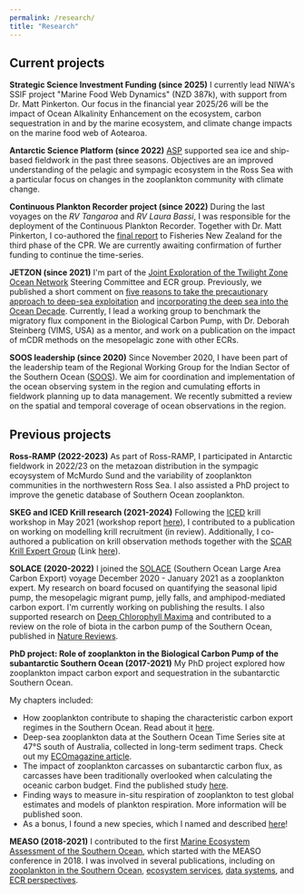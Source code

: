 ```yaml
---
permalink: /research/
title: "Research"
---
```

## Current projects

**Strategic Science Investment Funding (since 2025)**
I currently lead NIWA's SSIF project "Marine Food Web Dynamics" (NZD 387k), with support from Dr. Matt Pinkerton. Our focus in the financial year 2025/26 will be the impact of Ocean Alkalinity Enhancement on the ecosystem, carbon sequestration in and by the marine ecosystem, and climate change impacts on the marine food web of Aotearoa. 

**Antarctic Science Platform (since 2022)**
[ASP](https://www.antarcticscienceplatform.org.nz/) supported sea ice and ship-based fieldwork in the past three seasons. Objectives are an improved understanding of the pelagic and sympagic ecosystem in the Ross Sea with a particular focus on changes in the zooplankton community with climate change. 

**Continuous Plankton Recorder project (since 2022)**
During the last voyages on the *RV Tangaroa* and *RV Laura Bassi*, I was responsible for the deployment of the Continuous Plankton Recorder. Together with Dr. Matt Pinkerton, I co-authored the [final report](https://fs.fish.govt.nz/Page.aspx?pk=113&dk=25829) to Fisheries New Zealand for the third phase of the CPR. We are currently awaiting confirmation of further funding to continue the time-series.  

**JETZON (since 2021)**
I'm part of the [Joint Exploration of the Twilight Zone Ocean Network](https://jetzon.org/) Steering Committee and ECR group. Previously, we published a short comment on [five reasons to take the precautionary approach to deep-sea exploitation](https://www.nature.com/articles/s43247-023-00823-4) and [incorporating the deep sea into the Ocean Decade](https://doi.org/10.1002/lob.10662). Currently, I lead a working group to benchmark the migratory flux component in the Biological Carbon Pump, with Dr. Deborah Steinberg (VIMS, USA) as a mentor, and work on a publication on the impact of mCDR methods on the mesopelagic zone with other ECRs. 

**SOOS leadership (since 2020)**
Since November 2020, I have been part of the leadership team of the Regional Working Group for the Indian Sector of the Southern Ocean ([SOOS](https://www.soos.aq/activities/rwg/sois)). We aim for coordination and implementation of the ocean observing system in the region and cumulating efforts in fieldwork planning up to data management. We recently submitted a review on the spatial and temporal coverage of ocean observations in the region.

## Previous projects
**Ross-RAMP (2022-2023)**
As part of Ross-RAMP, I participated in Antarctic fieldwork in 2022/23 on the metazoan distribution in the sympagic ecoysystem of McMurdo Sund and the variability of zooplankton communities in the northwestern Ross Sea. I also assisted a PhD project to improve the genetic database of Southern Ocean zooplankton. 

**SKEG and ICED Krill research (2021-2024)** 
Following the [ICED](https://www.iced.ac.uk/index.htm) krill workshop in May 2021 (workshop report [here](https://www.iced.ac.uk/products.htm)), I contributed to a publication on working on modelling krill recruitment (in review). Additionally, I co-authored a publication on krill observation methods together with the [SCAR Krill Expert Group](https://www.scar.org/science/skeg/about/) (Link [here](https://doi.org/10.3389/fmars.2024.1307402)).

**SOLACE (2020-2022)**
I joined the [SOLACE](https://solace2020.net/) (Southern Ocean Large Area Carbon Export) voyage December 2020 - January 2021 as a zooplankton expert. My research on board focused on quantifying the seasonal lipid pump, the mesopelagic migrant pump, jelly falls, and amphipod-mediated carbon export. I'm currently working on publishing the results. I also supported research on [Deep Chlorophyll Maxima](https://doi.org/10.1029/2023GB008033) and contributed to a review on the role of biota in the carbon pump of the Southern Ocean, published in [Nature Reviews](https://doi.org/10.1038/s43017-024-00531-3).

**PhD project: Role of zooplankton in the Biological Carbon Pump of the subantarctic Southern Ocean (2017-2021)**
My PhD project explored how zooplankton impact carbon export and sequestration in the subantarctic Southern Ocean. 

My chapters included:
- How zooplankton contribute to shaping the characteristic carbon export regimes in the Southern Ocean. Read about it [here](https://www.frontiersin.org/articles/10.3389/fmars.2020.567917/full).
- Deep-sea zooplankton data at the Southern Ocean Time Series site at 47&deg;S south of Australia, collected in long-term sediment traps. Check out my [ECOmagazine article](http://digital.ecomagazine.com/publication/frame.php?i=674747&p=64&pn=&ver=html5). 
- The impact of zooplankton carcasses on subantarctic carbon flux, as carcasses have been traditionally overlooked when calculating the oceanic carbon budget. Find the published study [here](https://aslopubs.onlinelibrary.wiley.com/doi/10.1002/lno.11971). 
- Finding ways to measure in-situ respiration of zooplankton to test global estimates and models of plankton respiration. More information will be published soon.
- As a bonus, I found a new species, which I named and described [here](https://zse.pensoft.net/article/32548/)! 

**MEASO (2018-2021)**
I contributed to the first [Marine Ecosystem Assessment of the Southern Ocean](https://en.wikipedia.org/wiki/Marine_Ecosystem_Assessment_for_the_Southern_Ocean#:~:text=The%20Marine%20Ecosystem%20Assessment%20for,and%20Ecosystem%20Dynamics%20(ICED).), which started with the MEASO conference in 2018. I was involved in several publications, including on [zooplankton in the Southern Ocean](https://doi.org/10.3389/fevo.2021.624692), [ecosystem services](https://doi.org/10.3389/fmars.2020.615214), [data systems](https://doi.org/10.3389/fmars.2021.637063), and [ECR perspectives](https://doi.org/10.3389/fmars.2020.00692). 
